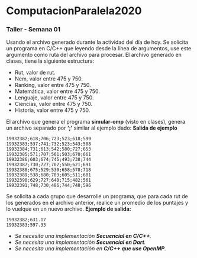 # ComputacionParalela2020

### Taller - Semana 01 

Usando el archivo generado durante la actividad del día de hoy. Se solicita un programa en
C/C++ que leyendo desde la línea de argumentos, use este argumento como ruta del archivo
para procesar.
El archivo generado en clases, tiene la siguiente estructura:
* Rut, valor de rut.
* Nem, valor entre 475 y 750.
* Ranking, valor entre 475 y 750.
* Matemática, valor entre 475 y 750.
* Lenguaje, valor entre 475 y 750.
* Ciencias, valor entre 475 y 750.
* Historia, valor entre 475 y 750.

El archivo que genera el programa **simular-omp** (visto en clases), genera un archivo separado por
**‘;’** similar al ejemplo dado:
**Salida de ejemplo**
```
19932382;618;706;723;523;618;599
19932383;537;741;732;523;543;508
19932384;731;613;542;580;727;653
19932385;571;707;561;503;670;661
19932386;603;674;745;493;738;744
19932387;730;727;702;550;621;691
19932388;675;529;530;658;578;718
19932389;538;680;703;605;511;681
19932390;629;727;640;715;482;561
19932391;748;730;486;744;748;596
```

Se solicita a cada grupo que desarrolle un programa, que para cada rut de los generados en el
archivo anterior, realice un promedio de los puntajes y lo vuelque en un nuevo archivo.
**Ejemplo de salida:**
```
19932382;631.17
19932383;597.33
```

* _Se necesita una implementación **Secuencial en C/C++**._
* _Se necesita una implementación **Secuencial en Dart**._
* _Se necesita una implementación en **C/C++ que use OpenMP**._

